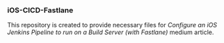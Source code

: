 ### iOS-CICD-Fastlane

This repository is created to provide necessary files for *Configure an iOS Jenkins Pipeline to run on a Build Server (with Fastlane)* medium article.